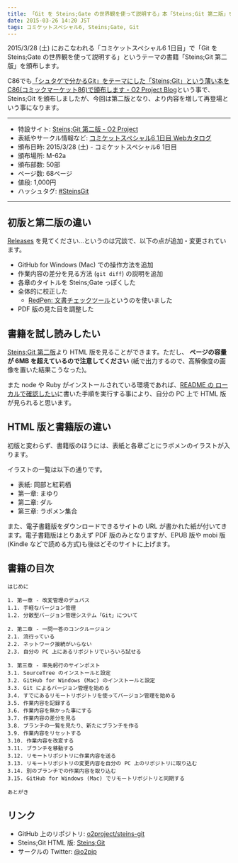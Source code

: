 ```yaml
---
title: 「Git を Steins;Gate の世界観を使って説明する」本「Steins;Git 第二版」をコミケットスペシャル6で頒布します
date: 2015-03-26 14:20 JST
tags: コミケットスペシャル6, Steins;Gate, Git
---
```


2015/3/28 (土) におこなわれる「コミケットスペシャル6 1日目」で「Git を Steins;Gate の世界観を使って説明する」というテーマの書籍「Steins;Git 第二版」を頒布します。

C86でも[「シュタゲで分かるGit」をテーマにした「Steins;Git」という薄い本をC86(コミックマーケット86)で頒布します - O2 Project Blog](http://blog.o2p.jp/2014/07/23/c86-steins-git/)という事で、Steins;Git を頒布しましたが、今回は第二版となり、より内容を増して再登場という事になります。

---

- 特設サイト: [Steins;Git 第二版 - O2 Project](http://sg.o2p.jp/)
- 表紙やサークル情報など: [コミケットスペシャル6 1日目 Webカタログ](https://cs6-day1-webcatalog.circle.ms/?keyword=O2+Project)
- 頒布日時: 2015/3/28 (土) - コミケットスペシャル6 1日目
- 頒布場所: M-62a
- 頒布部数: 50部
- ページ数: 68ページ
- 値段: 1,000円
- ハッシュタグ: [#SteinsGit](https://twitter.com/search?f=realtime&q=%23SteinsGit)

---

## 初版と第二版の違い

[Releases](https://github.com/o2project/steins-git/releases) を見てください…というのは冗談で、以下の点が追加・変更されています。

- GitHub for Windows (Mac) での操作方法を追加
- 作業内容の差分を見る方法 (`git diff`) の説明を追加
- 各章のタイトルを Steins;Gate っぽくした
- 全体的に校正した
  - [RedPen: 文書チェックツール](http://redpen.cc/index_ja.html)というのを使いました
- PDF 版の見た目を調整した

## 書籍を試し読みしたい

[Steins;Git 第二版](http://o2project.github.io/steins-git/)より HTML 版を見ることができます。ただし、 **ページの容量が 6MB を超えているので注意してください** (紙で出力するので、高解像度の画像を置いた結果こうなった)。

また node や Ruby がインストールされている環境であれば、[README の ローカルで確認したい](https://github.com/o2project/steins-git#%E3%83%AD%E3%83%BC%E3%82%AB%E3%83%AB%E3%81%A7%E7%A2%BA%E8%AA%8D%E3%81%99%E3%82%8B)に書いた手順を実行する事により、自分の PC 上で HTML 版が見られると思います。

## HTML 版と書籍版の違い

初版と変わらず、書籍版のほうには、表紙と各章ごとにラボメンのイラストが入ります。

イラストの一覧は以下の通りです。

- 表紙: 岡部と紅莉栖
- 第一章: まゆり
- 第二章: ダル
- 第三章: ラボメン集合　

また、電子書籍版をダウンロードできるサイトの URL が書かれた紙が付いてきます。電子書籍版はとりあえず PDF 版のみとなりますが、EPUB 版や mobi 版(Kindle などで読める方式)も後ほどそのサイトに上げます。

## 書籍の目次

```
はじめに

1. 第一章 - 改変管理のデュバス
1.1. 手軽なバージョン管理
1.2. 分散型バージョン管理システム「Git」について

2. 第二章 - 一問一答のコンクルージョン
2.1. 流行っている
2.2. ネットワーク接続がいらない
2.3. 自分の PC 上にあるリポジトリでいろいろ試せる

3. 第三章 - 率先躬行のサインポスト
3.1. SourceTree のインストールと設定
3.2. GitHub for Windows (Mac) のインストールと設定
3.3. Git によるバージョン管理を始める
3.4. すでにあるリモートリポジトリを使ってバージョン管理を始める
3.5. 作業内容を記録する
3.6. 作業内容を無かった事にする
3.7. 作業内容の差分を見る
3.8. ブランチの一覧を見たり、新たにブランチを作る
3.9. 作業内容をリセットする
3.10. 作業内容を改変する
3.11. ブランチを移動する
3.12. リモートリポジトリに作業内容を送る
3.13. リモートリポジトリの変更内容を自分の PC 上のリポジトリに取り込む
3.14. 別のブランチでの作業内容を取り込む
3.15. GitHub for Windows (Mac) でリモートリポジトリと同期する

あとがき
```

## リンク

- GitHub 上のリポジトリ: [o2project/steins-git](https://github.com/o2project/steins-git)
- Steins;Git HTML 版: [Steins;Git](http://o2project.github.io/steins-git/)
- サークルの Twitter: [@o2pjp](https://twitter.com/o2pjp)
